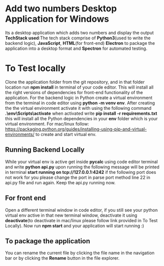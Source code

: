 # Add two numbers Desktop Application for Windows

Its a desktop application which adds two numbers and display the output **TechStack used**:The tech stack comprise of **Python3**(used to write the backend logic), **JavaScript**, **HTML**(for front-end) **Electron** to package the application into a desktop format and **Spectron** for automated testing.

# To Test locally

Clone the application folder from the git repository, and in that folder location run **npm install** in terminal of your code editor. This will install all the right versions of dependencies for front-end functionality of the application. For the backend logic in Python create a virtual environment from the terminal in code editor using **python -m venv env**. After creating the the virtual environment activate it with using the following command **.\env\Scripts\activate** when activated write **pip install -r requirements.txt** this will install all the Python dependencies in your **env** folder which is your virtual environment.
For mac/linux follow: https://packaging.python.org/guides/installing-using-pip-and-virtual-environments/
to create and start virtual env.

## Running Backend Locally

While your virtual env is active get inside **pycalc** using code editor terminal and write **python api.py** upon running the following message will be printed in terminal **start running on tcp://127.0.0.1:4242** if the following port does not work for you please change the port in parse port method line 22 in api.py file and run again. Keep the api.py running now.

## For front end

Open a different terminal window in code editor, if you still see your python virtual env active in that new terminal window, deactivate it using **deactivate**(to deactivate in mac/linux please follow link provided in To Test Locally). Now run **npm start** and your application will start running :)

## To package the application

You can rename the current file by clicking the file name in the navigation bar or by clicking the **Rename** button in the file explorer.
